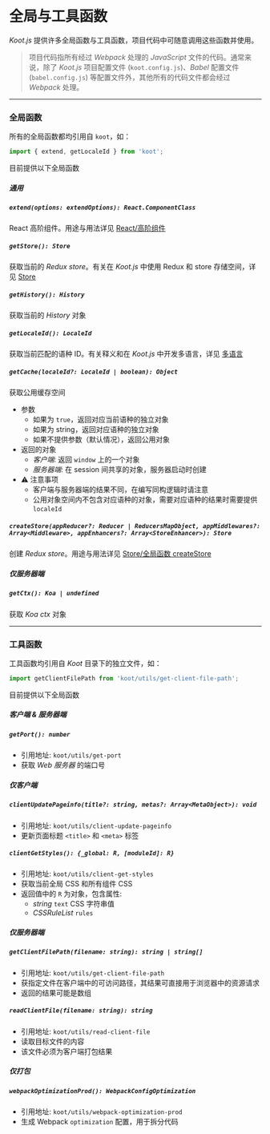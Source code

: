 # 全局与工具函数

_Koot.js_ 提供许多全局函数与工具函数，项目代码中可随意调用这些函数并使用。

> 项目代码指所有经过 _Webpack_ 处理的 _JavaScript_ 文件的代码。通常来说，除了 _Koot.js_ 项目配置文件 (`koot.config.js`)、_Babel_ 配置文件 (`babel.config.js`) 等配置文件外，其他所有的代码文件都会经过 _Webpack_ 处理。

---

### 全局函数

所有的全局函数都均引用自 `koot`，如：

```javascript
import { extend, getLocaleId } from 'koot';
```

目前提供以下全局函数

##### 通用

##### `extend(options: extendOptions): React.ComponentClass`

React 高阶组件。用途与用法详见 [React/高阶组件](/react?id=高阶组件-extend)

##### `getStore(): Store`

获取当前的 _Redux store_。有关在 _Koot.js_ 中使用 Redux 和 store 存储空间，详见 [Store](/store)

##### `getHistory(): History`

获取当前的 _History_ 对象

##### `getLocaleId(): LocaleId`

获取当前匹配的语种 ID。有关释义和在 _Koot.js_ 中开发多语言，详见 [多语言](/i18n)

##### `getCache(localeId?: LocaleId | boolean): Object`

获取公用缓存空间

-   参数
    -   如果为 `true`，返回对应当前语种的独立对象
    -   如果为 string，返回对应语种的独立对象
    -   如果不提供参数（默认情况），返回公用对象
-   返回的对象
    -   _客户端_: 返回 `window` 上的一个对象
    -   _服务器端_: 在 session 间共享的对象，服务器启动时创建
-   ⚠️ 注意事项
    -   客户端与服务器端的结果不同，在编写同构逻辑时请注意
    -   公用对象空间内不包含对应语种的对象，需要对应语种的结果时需要提供 `localeId`

##### `createStore(appReducer?: Reducer | ReducersMapObject, appMiddlewares?: Array<Middleware>, appEnhancers?: Array<StoreEnhancer>): Store`

创建 _Redux store_。用途与用法详见 [Store/全局函数 createStore](/store?id=全局函数-createstore)

##### 仅服务器端

##### `getCtx(): Koa | undefined`

获取 _Koa ctx_ 对象

---

### 工具函数

工具函数均引用自 _Koot_ 目录下的独立文件，如：

```javascript
import getClientFilePath from 'koot/utils/get-client-file-path';
```

目前提供以下全局函数

##### 客户端 & 服务器端

##### `getPort(): number`

-   引用地址: `koot/utils/get-port`
-   获取 _Web 服务器_ 的端口号

##### 仅客户端

##### `clientUpdatePageinfo(title?: string, metas?: Array<MetaObject>): void`

-   引用地址: `koot/utils/client-update-pageinfo`
-   更新页面标题 `<title>` 和 `<meta>` 标签

##### `clientGetStyles(): {_global: R, [moduleId]: R}`

-   引用地址: `koot/utils/client-get-styles`
-   获取当前全局 CSS 和所有组件 CSS
-   返回值中的 `R` 为对象，包含属性:
    -   _string_ `text` CSS 字符串值
    -   _CSSRuleList_ `rules`

##### 仅服务器端

##### `getClientFilePath(filename: string): string | string[]`

-   引用地址: `koot/utils/get-client-file-path`
-   获指定文件在客户端中的可访问路径，其结果可直接用于浏览器中的资源请求
-   返回的结果可能是数组

##### `readClientFile(filename: string): string`

-   引用地址: `koot/utils/read-client-file`
-   读取目标文件的内容
-   该文件必须为客户端打包结果

##### 仅打包

##### `webpackOptimizationProd(): WebpackConfigOptimization`

-   引用地址: `koot/utils/webpack-optimization-prod`
-   生成 Webpack `optimization` 配置，用于拆分代码
